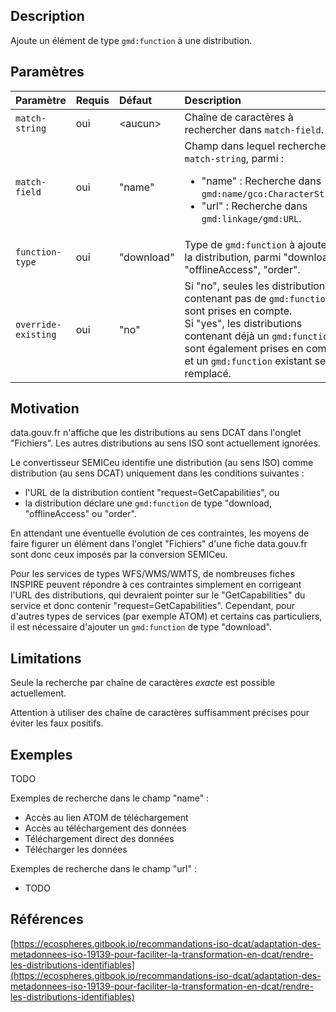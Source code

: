## Description

Ajoute un élément de type `gmd:function` à une distribution.


## Paramètres

| Paramètre           | Requis | Défaut     | Description |
|:--------------------|:-------|:-----------|:------------|
| `match-string`      | oui    | \<aucun>   | Chaîne de caractères à rechercher dans `match-field`. |
| `match-field`       | oui    | "name"     | Champ dans lequel rechercher `match-string`, parmi : <ul><li>"name" : Recherche dans `gmd:name/gco:CharacterString`.</li><li>"url" : Recherche dans `gmd:linkage/gmd:URL`.</li></ul> |
| `function-type`     | oui    | "download" | Type de `gmd:function` à ajouter à la distribution, parmi "download", "offlineAccess", "order". |
| `override-existing` | oui    | "no"       | Si "no", seules les distributions ne contenant pas de `gmd:function` sont prises en compte.<br/>Si "yes", les distributions contenant déjà un `gmd:function` sont également prises en compte, et un `gmd:function` existant sera remplacé. |


## Motivation

data.gouv.fr n'affiche que les distributions au sens DCAT dans l'onglet "Fichiers".
Les autres distributions au sens ISO sont actuellement ignorées.

Le convertisseur SEMICeu identifie une distribution (au sens ISO) comme distribution (au sens DCAT) uniquement dans les conditions suivantes : 

- l'URL de la distribution contient "request=GetCapabilities", ou
- la distribution déclare une `gmd:function` de type "download, "offlineAccess" ou "order".

En attendant une éventuelle évolution de ces contraintes, les moyens de faire figurer un élément dans l'onglet "Fichiers" d'une fiche data.gouv.fr sont donc ceux imposés par la conversion SEMICeu.

Pour les services de types WFS/WMS/WMTS, de nombreuses fiches INSPIRE peuvent répondre à ces contraintes simplement en corrigeant l'URL des distributions, qui devraient pointer sur le "GetCapabilities" du service et donc contenir "request=GetCapabilities".
Cependant, pour d'autres types de services (par exemple ATOM) et certains cas particuliers, il est nécessaire d'ajouter un `gmd:function` de type "download".


## Limitations

Seule la recherche par chaîne de caractères *exacte* est possible actuellement.

Attention à utiliser des chaîne de caractères suffisamment précises pour éviter les faux positifs.


## Exemples

TODO

Exemples de recherche dans le champ "name" : 

- Accès au lien ATOM de téléchargement
- Accès au téléchargement des données
- Téléchargement direct des données
- Télécharger les données

Exemples de recherche dans le champ "url" :

- TODO


## Références

[https://ecospheres.gitbook.io/recommandations-iso-dcat/adaptation-des-metadonnees-iso-19139-pour-faciliter-la-transformation-en-dcat/rendre-les-distributions-identifiables](https://ecospheres.gitbook.io/recommandations-iso-dcat/adaptation-des-metadonnees-iso-19139-pour-faciliter-la-transformation-en-dcat/rendre-les-distributions-identifiables)

